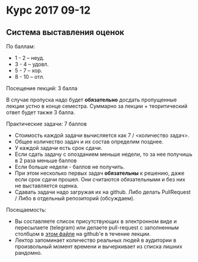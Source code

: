 # Курс 2017 09-12

## Система выставления оценок

По баллам:

- 1 - 2 – неуд.
- 3 - 4 – удовл.
- 5 - 7 – хор.
- 8 - 10 – отл.

Посещение лекций: 3 балла

В случае пропуска надо будет **обязательно** досдать пропущенные лекции устно в конце семестра.
Суммарно за лекции + теоритический ответ будет также 3 балла.

<div style="page-break-after: always;"></div>

Практические задачи: 7 баллов

- Стоимость каждой задачи вычисляется как 7 / <количество задач>.
- Общее количество задач и их состав определим позднее.
- У каждой задачи есть срок сдачи.
- Если сдать задачу с опозданием меньше недели, то за нее получишь в 2 раза меньше баллов
- Eсли больше недели - баллов не получить.
- При этом несколько первых задач **обязательны** к решению, даже если срок сдачи прошел. Они считаются обязательными и без них не выставляется оценка.
- Сдавать задачи надо загружая их на github. Либо делать PullRequest / Либо в отдельный репозиторий (обсуждаем).

<div style="page-break-after: always;"></div>

Посещаемость:

- Вы составляете список присутствующих в электронном виде и пересылаете (telegram) или делаете pull-request с заполненным столбцом в [этом файле](course-2017-1/attendance.md) на github'е в течение лекции.
- Лектор запоминает количество реальных людей в аудитории в произвольный момент времени и вычеркивает из списка лишних рандомно.